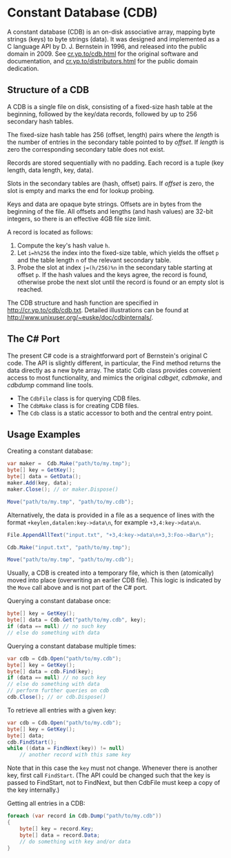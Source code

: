 
Constant Database (CDB)
=======================

A constant database (CDB) is an on-disk associative array, mapping
byte strings (keys) to byte strings (data). It was designed and
implemented as a C language API by D. J. Bernstein in 1996, and
released into the public domain in 2009. 
See [cr.yp.to/cdb.html](http://cr.yp.to/cdb.html) for the original
software and documentation,
and [cr.yp.to/distributors.html](https://cr.yp.to/distributors.html)
for the public domain dedication.


Structure of a CDB
------------------

A CDB is a single file on disk, consisting of a fixed-size
hash table at the beginning, followed by the key/data records,
followed by up to 256 secondary hash tables.

The fixed-size hash table has 256 (offset, length) pairs
where the *length* is the number of entries in the
secondary table pointed to by *offset*. If *length* is
zero the corresponding secondary table does not exist.

Records are stored sequentially with no padding. Each
record is a tuple (key length, data length, key, data).

Slots in the secondary tables are (hash, offset) pairs.
If *offset* is zero, the slot is empty and marks the
end for lookup probing.

Keys and data are opaque byte strings.
Offsets are in bytes from the beginning of the file.
All offsets and lengths (and hash values) are 32-bit
integers, so there is an effective 4GB file size limit.

A record is located as follows:

  1. Compute the key's hash value `h`.
  2. Let `i=h%256` the index into the fixed-size table,
     which yields the offset `p` and the table length `n`
     of the relevant secondary table.
  3. Probe the slot at index `j=(h/256)%n` in the secondary
     table starting at offset `p`. If the hash values
     and the keys agree, the record is found, otherwise
     probe the next slot until the record is found or
     an empty slot is reached.

The CDB structure and hash function are specified in
<http://cr.yp.to/cdb/cdb.txt>. Detailed illustrations can be found
at <http://www.unixuser.org/~euske/doc/cdbinternals/>.


The C# Port
-----------

The present C# code is a straightforward port of Bernstein's
original C code. The API is slightly different, in particular,
the Find method returns the data directly as a new byte array.
The static Cdb class provides convenient access to most
functionality, and mimics the original *cdbget*, *cdbmake*,
and *cdbdump* command line tools.

  * The `CdbFile` class is for querying CDB files.
  * The `CdbMake` class is for creating CDB files.
  * The `Cdb` class is a static accessor to both and the central entry point.


Usage Examples
--------------

Creating a constant database:

```C#
var maker =  Cdb.Make("path/to/my.tmp");
byte[] key = GetKey();
byte[] data = GetData();
maker.Add(key, data);
maker.Close(); // or maker.Dispose()

Move("path/to/my.tmp", "path/to/my.cdb");
```

Alternatively, the data is provided in a file as a sequence
of lines with the format `+keylen,datalen:key->data\n`, for
example `+3,4:key->data\n`.

```C#
File.AppendAllText("input.txt", "+3,4:key->data\n+3,3:Foo->Bar\n");

Cdb.Make("input.txt", "path/to/my.tmp");

Move("path/to/my.tmp", "path/to/my.cdb");
```

Usually, a CDB is created into a temporary file, which is
then (atomically) moved into place (overwriting an earlier
CDB file). This logic is indicated by the `Move` call above
and is not part of the C# port.

Querying a constant database once:

```C#
byte[] key = GetKey();
byte[] data = Cdb.Get("path/to/my.cdb", key);
if (data == null) // no such key
// else do something with data
```

Querying a constant database multiple times:

```C#
var cdb = Cdb.Open("path/to/my.cdb");
byte[] key = GetKey();
byte[] data = cdb.Find(key);
if (data == null) // no such key
// else do something with data
// perform further queries on cdb
cdb.Close(); // or cdb.Dispose()
```

To retrieve all entries with a given key:

```C#
var cdb = Cdb.Open("path/to/my.cdb");
byte[] key = GetKey();
byte[] data;
cdb.FindStart();
while ((data = FindNext(key)) != null)
    // another record with this same key
```

Note that in this case the `key` must not change.
Whenever there is another key, first call `FindStart`.
(The API could be changed such that the key is passed
to FindStart, not to FindNext, but then CdbFile must
keep a copy of the key internally.)

Getting all entries in a CDB:

```C#
foreach (var record in Cdb.Dump("path/to/my.cdb"))
{
    byte[] key = record.Key;
    byte[] data = record.Data;
    // do something with key and/or data
}
```
